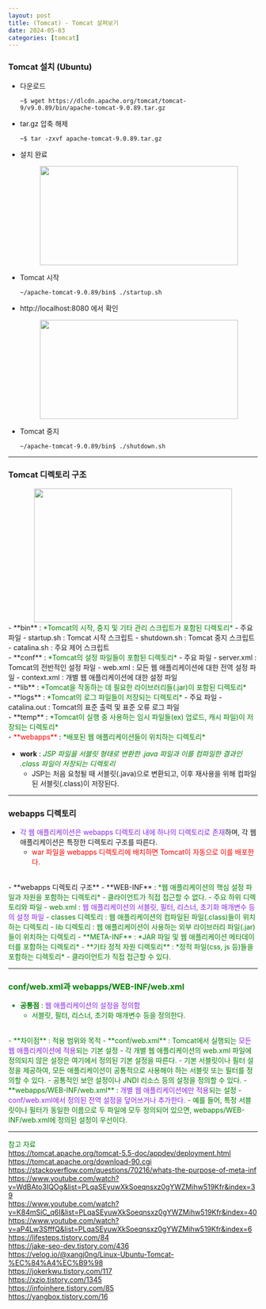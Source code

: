 ```yaml
---
layout: post
title: (Tomcat) - Tomcat 살펴보기
date: 2024-05-03
categories: [tomcat]
---
```

### Tomcat 설치 (Ubuntu)
- 다운로드  
    ```shell 
    ~$ wget https://dlcdn.apache.org/tomcat/tomcat-9/v9.0.89/bin/apache-tomcat-9.0.89.tar.gz
    ```  

- tar.gz 압축 해제  
    ```shell
    ~$ tar -zxvf apache-tomcat-9.0.89.tar.gz
    ```

- 설치 완료
    <center><img src="https://github.com/LeeJae-H/LeeJae-H.github.io/assets/122717063/665848f1-c6ce-47f9-8c5a-06033c3d328d" width="400" height="200"></center>

- Tomcat 시작
    ```shell
    ~/apache-tomcat-9.0.89/bin$ ./startup.sh
    ```

- http://localhost:8080 에서 확인
    <center><img src="https://github.com/LeeJae-H/LeeJae-H.github.io/assets/122717063/c4053f01-7a02-43ae-89fb-e50fcd59b13c" width="400" height="200"></center>

- Tomcat 중지
    ```shell
    ~/apache-tomcat-9.0.89/bin$ ./shutdown.sh
    ```

---
### Tomcat 디렉토리 구조
<center><img src="https://github.com/LeeJae-H/LeeJae-H.github.io/assets/122717063/eba5713c-4a43-4d79-af2d-115b6d2dc388" width="400" height="270"></center>
- **bin** : <span style="color:green">*Tomcat의 시작, 중지 및 기타 관리 스크립트가 포함된 디렉토리*</span>
    - 주요 파일
        - startup.sh : Tomcat 시작 스크립트
        - shutdown.sh : Tomcat 중지 스크립트
        - catalina.sh : 주요 제어 스크립트  
<br>
- **conf** : <span style="color:green">*Tomcat의 설정 파일들이 포함된 디렉토리*</span>
    - 주요 파일
        - server.xml : Tomcat의 전반적인 설정 파일
        - web.xml : 모든 웹 애플리케이션에 대한 전역 설정 파일
        - context.xml : 개별 웹 애플리케이션에 대한 설정 파일  
<br>
- **lib** : <span style="color:green">*Tomcat을 작동하는 데 필요한 라이브러리들(.jar)이 포함된 디렉토리*</span>  
<br>
- **logs** : <span style="color:green">*Tomcat의 로그 파일들이 저장되는 디렉토리*</span>
    - 주요 파일
        - catalina.out : Tomcat의 표준 출력 및 표준 오류 로그 파일  
<br>
- **temp** : <span style="color:green">*Tomcat이 실행 중 사용하는 임시 파일들(ex) 업로드, 캐시 파일)이 저장되는 디렉토리*</span>  
<br>
- <span style="color:red">**webapps**</span> : <span style="color:green">*배포된 웹 애플리케이션들이 위치하는 디렉토리*</span>  

- **work** : <span style="color:green">*JSP 파일을 서블릿 형태로 변환한 .java 파일과 이를 컴파일한 결과인 .class 파일이 저장되는 디렉토리*</span>
    - JSP는 처음 요청될 때 서블릿(.java)으로 변환되고, 이후 재사용을 위해 컴파일된 서블릿(.class)이 저장된다.  

---
### webapps 디렉토리
- <span style="color:blueviolet">각 웹 애플리케이션은 webapps 디렉토리 내에 하나의 디렉토리로 존재</span>하며, 각 웹 애플리케이션은 특정한 디렉토리 구조를 따른다.
    - <span style="color:red">war 파일을 webapps 디렉토리에 배치하면 Tomcat이 자동으로 이를 배포한다.</span>  
<br>
- **webapps 디렉토리 구조**
    - **WEB-INF** : <span style="color:green">*웹 애플리케이션의 핵심 설정 파일과 자원을 포함하는 디렉토리*<span>
        - 클라이언트가 직접 접근할 수 없다.
        - 주요 하위 디렉토리와 파일
            - web.xml : <span style="color:blueviolet">웹 애플리케이션의 서블릿, 필터, 리스너, 초기화 매개변수 등의 설정 파일</span>
            - classes 디렉토리 : 웹 애플리케이션의 컴파일된 파일(.class)들이 위치하는 디렉토리 
            - lib 디렉토리 : 웹 애플리케이션이 사용하는 외부 라이브러리 파일(.jar)들이 위치하는 디렉토리  
    - **META-INF** : <span style="color:green">*JAR 파일 및 웹 애플리케이션 메타데이터를 포함하는 디렉토리*</span>   
    - **기타 정적 자원 디렉토리** : <span style="color:green">*정적 파일(css, js 등)들을 포함하는 디렉토리*</span>
        - 클라이언트가 직접 접근할 수 있다.  

---
### conf/web.xml과 webapps/WEB-INF/web.xml
- **공통점** : <span style="color:blueviolet">웹 애플리케이션의 설정을 정의함</span>
    - 서블릿, 필터, 리스너, 초기화 매개변수 등을 정의한다.  
<br>
- **차이점** : 적용 범위와 목적
    - **conf/web.xml** : Tomcat에서 실행되는 <span style="color:blueviolet">모든 웹 애플리케이션에 적용</span>되는 기본 설정
        - 각 개별 웹 애플리케이션의 web.xml 파일에 정의되지 않은 설정은 여기에서 정의된 기본 설정을 따른다. 
        - 기본 서블릿이나 필터 설정을 제공하여, 모든 애플리케이션이 공통적으로 사용해야 하는 서블릿 또는 필터를 정의할 수 있다.
        - 공통적인 보안 설정이나 JNDI 리소스 등의 설정을 정의할 수 있다.
    - **webapps/WEB-INF/web.xml** : <span style="color:blueviolet">개별 웹 애플리케이션에만 적용</span>되는 설정
        - <span style="color:blueviolet">conf/web.xml에서 정의된 전역 설정을 덮어쓰거나 추가한다.</span> 
            - 예를 들어, 특정 서블릿이나 필터가 동일한 이름으로 두 파일에 모두 정의되어 있으면, webapps/WEB-INF/web.xml에 정의된 설정이 우선이다.

---
참고 자료  
https://tomcat.apache.org/tomcat-5.5-doc/appdev/deployment.html  
https://tomcat.apache.org/download-90.cgi    
https://stackoverflow.com/questions/70216/whats-the-purpose-of-meta-inf  
https://www.youtube.com/watch?v=WdBAto3IQOg&list=PLqaSEyuwXkSoeqnsxz0gYWZMihw519Kfr&index=39  
https://www.youtube.com/watch?v=K84mSiC_q6I&list=PLqaSEyuwXkSoeqnsxz0gYWZMihw519Kfr&index=40  
https://www.youtube.com/watch?v=aP4Lw3SfffQ&list=PLqaSEyuwXkSoeqnsxz0gYWZMihw519Kfr&index=6  
https://lifesteps.tistory.com/84   
https://jake-seo-dev.tistory.com/436  
https://velog.io/@xangj0ng/Linux-Ubuntu-Tomcat-%EC%84%A4%EC%B9%98   
https://jokerkwu.tistory.com/117  
https://xzio.tistory.com/1345  
https://infoinhere.tistory.com/85  
https://yangbox.tistory.com/16  


